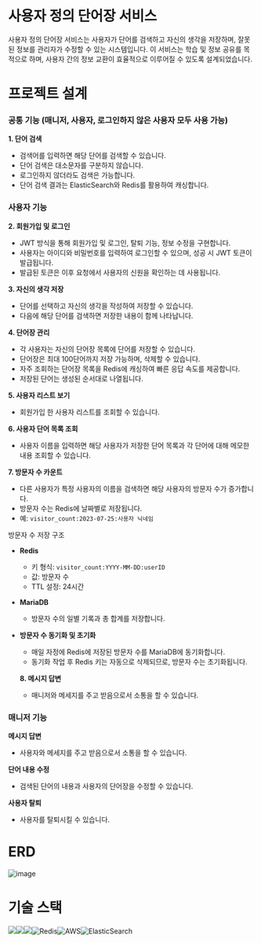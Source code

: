 # 사용자 정의 단어장 서비스
사용자 정의 단어장 서비스는 사용자가 단어를 검색하고 자신의 생각을 저장하며, 잘못된 정보를 관리자가 수정할 수 있는 시스템입니다. 이 서비스는 학습 및 정보 공유를 목적으로 하며, 사용자 간의 정보 교환이 효율적으로 이루어질 수 있도록 설계되었습니다.

# 프로젝트 설계
### 공통 기능 (매니저, 사용자, 로그인하지 않은 사용자 모두 사용 가능)
**1. 단어 검색**
- 검색어를 입력하면 해당 단어를 검색할 수 있습니다.
- 단어 검색은 대소문자를 구분하지 않습니다.
- 로그인하지 않더라도 검색은 가능합니다.
- 단어 검색 결과는 ElasticSearch와 Redis를 활용하여 캐싱합니다.
  
### 사용자 기능
**2. 회원가입 및 로그인**
- JWT 방식을 통해 회원가입 및 로그인, 탈퇴 기능, 정보 수정을 구현합니다.
- 사용자는 아이디와 비밀번호를 입력하여 로그인할 수 있으며, 성공 시 JWT 토큰이 발급됩니다.
- 발급된 토큰은 이후 요청에서 사용자의 신원을 확인하는 데 사용됩니다.

**3. 자신의 생각 저장**
- 단어를 선택하고 자신의 생각을 작성하여 저장할 수 있습니다.
- 다음에 해당 단어를 검색하면 저장한 내용이 함께 나타납니다.

**4. 단어장 관리**
- 각 사용자는 자신의 단어장 목록에 단어를 저장할 수 있습니다.
- 단어장은 최대 100단어까지 저장 가능하며, 삭제할 수 있습니다.
- 자주 조회하는 단어장 목록을 Redis에 캐싱하여 빠른 응답 속도를 제공합니다.
- 저장된 단어는 생성된 순서대로 나열됩니다.
     
**5. 사용자 리스트 보기**
- 회원가입 한 사용자 리스트를 조회할 수 있습니다.
     
**6. 사용자 단어 목록 조회**
- 사용자 이름을 입력하면 해당 사용자가 저장한 단어 목록과 각 단어에 대해 메모한 내용 조회할 수 있습니다.

**7. 방문자 수 카운트**
   - 다른 사용자가 특정 사용자의 이름을 검색하면 해당 사용자의 방문자 수가 증가합니다.
   - 방문자 수는 Redis에 날짜별로 저장됩니다.
   - 예: `visitor_count:2023-07-25:사용자 닉네임`

 방문자 수 저장 구조
- **Redis**
  - 키 형식: `visitor_count:YYYY-MM-DD:userID`
  - 값: 방문자 수
  - TTL 설정: 24시간
- **MariaDB**
  - 방문자 수의 일별 기록과 총 합계를 저장합니다.
- **방문자 수 동기화 및 초기화**
  - 매일 자정에 Redis에 저장된 방문자 수를 MariaDB에 동기화합니다.
  - 동기화 작업 후 Redis 키는 자동으로 삭제되므로, 방문자 수는 초기화됩니다.

  **8. 메시지 답변**
  - 매니저와 메세지를 주고 받음으로서 소통을 할 수 있습니다.

### 매니저 기능
**메시지 답변**
  - 사용자와 메세지를 주고 받음으로서 소통을 할 수 있습니다.

**단어 내용 수정**
- 검색된 단어의 내용과 사용자의 단어장을 수정할 수 있습니다.

**사용자 탈퇴**
- 사용자를 탈퇴시킬 수 있습니다.

# ERD
![image](https://github.com/user-attachments/assets/500a071c-d0b3-4aef-90b0-20137c346a65)

# 기술 스택
<img src="https://img.shields.io/badge/java-007396?style=for-the-badge&logo=java&logoColor=white"><img src="https://img.shields.io/badge/spring-6DB33F?style=for-the-badge&logo=spring&logoColor=white"><img src="https://img.shields.io/badge/mariaDB-003545?style=for-the-badge&logo=mariaDB&logoColor=white">![Redis](https://img.shields.io/badge/redis-%23DD0031.svg?style=for-the-badge&logo=redis&logoColor=white)![AWS](https://img.shields.io/badge/AWS-%23FF9900.svg?style=for-the-badge&logo=amazon-aws&logoColor=white)![ElasticSearch](https://img.shields.io/badge/-ElasticSearch-005571?style=for-the-badge&logo=elasticsearch)
